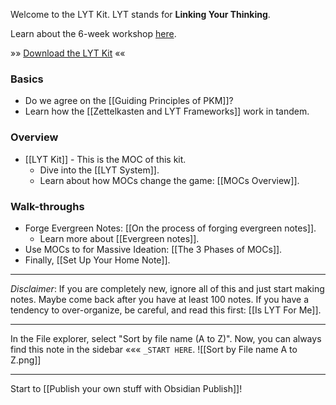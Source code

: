 Welcome to the LYT Kit. LYT stands for **Linking Your Thinking**.

Learn about the 6-week workshop [here](https://www.linkingyourthinking.com/waitlist).

»» [Download the LYT Kit](https://www.linkingyourthinking.com/lyt-kit) ««

### Basics
- Do we agree on the [[Guiding Principles of PKM]]?
- Learn how the [[Zettelkasten and LYT Frameworks]] work in tandem.

### Overview
- [[LYT Kit]] - This is the MOC of this kit.
	- Dive into the [[LYT System]].
	- Learn about how MOCs change the game: [[MOCs Overview]].

### Walk-throughs
- Forge Evergreen Notes: [[On the process of forging evergreen notes]].
	- Learn more about [[Evergreen notes]].
- Use MOCs to for Massive Ideation: [[The 3 Phases of MOCs]].
- Finally, [[Set Up Your Home Note]].

---
*Disclaimer*: If you are completely new, ignore all of this and just start making notes. Maybe come back after you have at least 100 notes. If you have a tendency to over-organize, be careful, and read this first: [[Is LYT For Me]].

---
In the File explorer, select "Sort by file name (A to Z)". Now, you can always find this note in the sidebar ««« `_START HERE`. 
![[Sort by File name A to Z.png]]

---
Start to [[Publish your own stuff with Obsidian Publish]]!